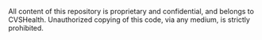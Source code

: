 All content of this repository is proprietary and confidential, and belongs to 
CVSHealth. Unauthorized copying of this code, via any medium, 
is strictly prohibited.
